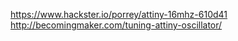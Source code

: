 https://www.hackster.io/porrey/attiny-16mhz-610d41
http://becomingmaker.com/tuning-attiny-oscillator/

